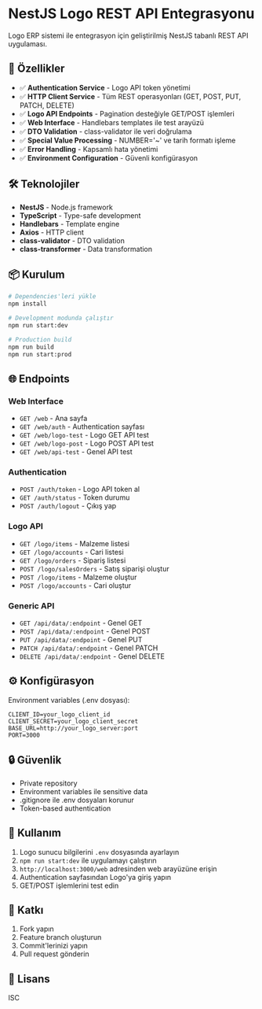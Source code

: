 # NestJS Logo REST API Entegrasyonu

Logo ERP sistemi ile entegrasyon için geliştirilmiş NestJS tabanlı REST API uygulaması.

## 🚀 Özellikler

- ✅ **Authentication Service** - Logo API token yönetimi
- ✅ **HTTP Client Service** - Tüm REST operasyonları (GET, POST, PUT, PATCH, DELETE)
- ✅ **Logo API Endpoints** - Pagination desteğiyle GET/POST işlemleri
- ✅ **Web Interface** - Handlebars templates ile test arayüzü
- ✅ **DTO Validation** - class-validator ile veri doğrulama
- ✅ **Special Value Processing** - NUMBER='~' ve tarih formatı işleme
- ✅ **Error Handling** - Kapsamlı hata yönetimi
- ✅ **Environment Configuration** - Güvenli konfigürasyon

## 🛠️ Teknolojiler

- **NestJS** - Node.js framework
- **TypeScript** - Type-safe development
- **Handlebars** - Template engine
- **Axios** - HTTP client
- **class-validator** - DTO validation
- **class-transformer** - Data transformation

## 📦 Kurulum

```bash
# Dependencies'leri yükle
npm install

# Development modunda çalıştır
npm run start:dev

# Production build
npm run build
npm run start:prod
```

## 🌐 Endpoints

### Web Interface
- `GET /web` - Ana sayfa
- `GET /web/auth` - Authentication sayfası
- `GET /web/logo-test` - Logo GET API test
- `GET /web/logo-post` - Logo POST API test
- `GET /web/api-test` - Genel API test

### Authentication
- `POST /auth/token` - Logo API token al
- `GET /auth/status` - Token durumu
- `POST /auth/logout` - Çıkış yap

### Logo API
- `GET /logo/items` - Malzeme listesi
- `GET /logo/accounts` - Cari listesi
- `GET /logo/orders` - Sipariş listesi
- `POST /logo/salesOrders` - Satış siparişi oluştur
- `POST /logo/items` - Malzeme oluştur
- `POST /logo/accounts` - Cari oluştur

### Generic API
- `GET /api/data/:endpoint` - Genel GET
- `POST /api/data/:endpoint` - Genel POST
- `PUT /api/data/:endpoint` - Genel PUT
- `PATCH /api/data/:endpoint` - Genel PATCH
- `DELETE /api/data/:endpoint` - Genel DELETE

## ⚙️ Konfigürasyon

Environment variables (.env dosyası):

```env
CLIENT_ID=your_logo_client_id
CLIENT_SECRET=your_logo_client_secret
BASE_URL=http://your_logo_server:port
PORT=3000
```

## 🔒 Güvenlik

- Private repository
- Environment variables ile sensitive data
- .gitignore ile .env dosyaları korunur
- Token-based authentication

## 📝 Kullanım

1. Logo sunucu bilgilerini `.env` dosyasında ayarlayın
2. `npm run start:dev` ile uygulamayı çalıştırın
3. `http://localhost:3000/web` adresinden web arayüzüne erişin
4. Authentication sayfasından Logo'ya giriş yapın
5. GET/POST işlemlerini test edin

## 🤝 Katkı

1. Fork yapın
2. Feature branch oluşturun
3. Commit'lerinizi yapın
4. Pull request gönderin

## 📄 Lisans

ISC